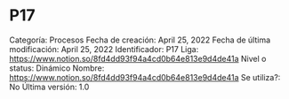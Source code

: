 # P17

Categoría: Procesos
Fecha de creación: April 25, 2022
Fecha de última modificación: April 25, 2022
Identificador: P17
Liga: https://www.notion.so/8fd4dd93f94a4cd0b64e813e9d4de41a 
Nivel o status: Dinámico
Nombre: https://www.notion.so/8fd4dd93f94a4cd0b64e813e9d4de41a 
Se utiliza?: No
Última versión: 1.0